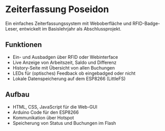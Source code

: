 # Zeiterfassung Poseidon

Ein einfaches Zeiterfassungssystem mit Weboberfläche und RFID-Badge-Leser, entwickelt im Basislehrjahr als Abschlussprojekt.

## Funktionen

- Ein- und Ausbadgen über RFID oder Webinterface
- Live Anzeige von Arbeitszeit, Saldo und Differenz
- History-Seite mit Übersicht von allen Buchungen
- LEDs für (optisches) Feedback ob eingebadged oder nicht
- Lokale Datenspeicherung auf dem ESP8266 (LittleFS)

## Aufbau

- HTML, CSS, JavaScript für die Web-GUI
- Arduino Code für den ESP8266
- Kommunikation über Hotspot
- Speicherung von Status und Buchungen im Flash
